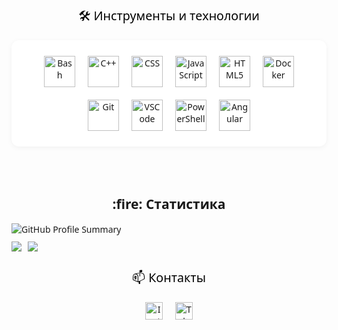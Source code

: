 <div align="center" style="font-family: 'Segoe UI', Roboto, sans-serif; color: #1a1a1a; background: #fdfdfd; padding: 40px 0;">

  <!-- Инструменты -->
  <section style="margin-bottom: 48px;"> 
    <h3 style="font-size: 1.4em; font-weight: 500; color: #000; margin-bottom: 20px;">🛠 Инструменты и технологии</h3> 
    <div style="display: flex; flex-wrap: wrap; gap: 20px; justify-content: center; background: #fff; padding: 25px 20px; border-radius: 12px; box-shadow: 0 2px 8px rgba(0,0,0,0.05);">
      <img src="https://skillicons.dev/icons?i=bash" title="Bash" alt="Bash" width="50" height="50"/>
      <img src="https://skillicons.dev/icons?i=cpp" title="C++" alt="C++" width="50" height="50"/>
      <img src="https://skillicons.dev/icons?i=css" title="CSS3" alt="CSS" width="50" height="50"/>
      <img src="https://skillicons.dev/icons?i=js" title="JavaScript" alt="JavaScript" width="50" height="50"/>
      <img src="https://skillicons.dev/icons?i=html" title="HTML5" alt="HTML5" width="50" height="50"/>
      <img src="https://skillicons.dev/icons?i=docker" title="Docker" alt="Docker" width="50" height="50"/>
      <img src="https://skillicons.dev/icons?i=git" title="Git" alt="Git" width="50" height="50"/>
      <img src="https://skillicons.dev/icons?i=vscode" title="VSCode" alt="VSCode" width="50" height="50"/>
      <img src="https://skillicons.dev/icons?i=powershell" title="PowerShell" alt="PowerShell" width="50" height="50"/>
      <img src="https://skillicons.dev/icons?i=angular" title="Angular" alt="Angular" width="50" height="50"/>
    </div>
  </section>

  <!-- Статистика -->

<div id="stats" align="center" style="display: flex; flex-direction: column;">
  <h2>:fire: Статистика</h2>
  <a style="display: flex; align-items: center;">
      <img src="https://github-profile-summary-cards.vercel.app/api/cards/profile-details?username=alixanov&theme=dark" alt="GitHub Profile Summary" style="margin-bottom: 10px;" />
  </a>
  <a style="display: flex;">
      <img src="https://github-profile-summary-cards.vercel.app/api/cards/repos-per-language?username=alixanov&theme=dark" style="margin-right: 10px;">
      <img src="https://github-profile-summary-cards.vercel.app/api/cards/stats?username=alixanov&theme=dark">
  </a>
</div>

  <!-- Контакты -->
  <section>
    <h3 style="font-size: 1.4em; font-weight: 500; color: #000; margin-bottom: 20px;">📫 Контакты</h3>
    <div style="display: flex; gap: 20px; justify-content: center;">
      <a href="https://www.instagram.com/alikhanov.13/" style="text-decoration: none;">
        <img src="https://img.shields.io/badge/Instagram-E4405F?style=flat-square&logo=instagram&logoColor=white" alt="Instagram" height="28">
      </a>
      <a href="https://t.me/alikhanov13" style="text-decoration: none;">
        <img src="https://img.shields.io/badge/Telegram-2CA5E0?style=flat-square&logo=telegram&logoColor=white" alt="Telegram" height="28">
      </a>
    </div>
  </section>
</div>
